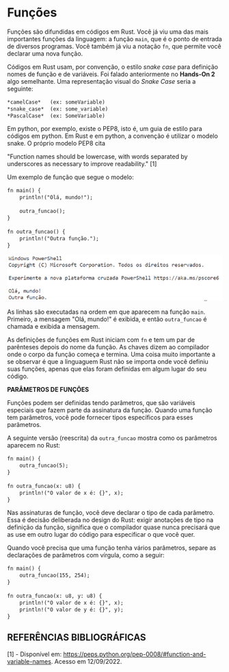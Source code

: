# **Funções**

Funções são difundidas em códigos em Rust. Você já viu uma das mais importantes funções da linguagem: a função ``main``, que é o ponto de entrada de diversos programas. Você também já viu a notação ``fn``, que permite você declarar uma nova função.

Códigos em Rust usam, por convenção, o estilo *snake case* para definição nomes de função e de variáveis. Foi falado anteriormente no **Hands-On 2** algo semelhante. Uma representação visual do *Snake Case* seria a seguinte:

    *camelCase*   (ex: someVariable)
    *snake_case*  (ex: some_variable)
    *PascalCase*  (ex: SomeVariable)

Em python, por exemplo, existe o PEP8, isto é, um guia de estilo para códigos em python. Em Rust e em python, a convenção é utilizar o modelo snake. O próprio modelo PEP8 cita 

"Function names should be lowercase, with words separated by underscores as necessary to improve readability." [1]

Um exemplo de função que segue o modelo: 

```
fn main() {
    println!("Olá, mundo!");

    outra_funcao();
}

fn outra_funcao() {
    println!("Outra função.");
}
```

![](/Imagens/HD04/FuncaoHelloWorld.png)

As linhas são executadas na ordem em que aparecem na função ``main``. Primeiro, a mensagem "Olá, mundo!" é exibida, e então ``outra_funcao`` é chamada e exibida a mensagem.

As definições de funções em Rust iniciam com ``fn`` e tem um par de parênteses depois do nome da função. As chaves dizem ao compilador onde o corpo da função começa e termina. Uma coisa muito importante a se observar é que a linguaguem Rust não se importa onde você definiu suas funções, apenas que elas foram definidas em algum lugar do seu código.

**PARÂMETROS DE FUNÇÕES**

Funções podem ser definidas tendo parâmetros, que são variáveis especiais que fazem parte da assinatura da função. Quando uma função tem parâmetros, você pode fornecer tipos específicos para esses parâmetros.

A seguinte versão (reescrita) da ``outra_funcao`` mostra como os parâmetros aparecem no Rust:

```
fn main() {
    outra_funcao(5);
}

fn outra_funcao(x: u8) {
    println!("O valor de x é: {}", x);
}
```
Nas assinaturas de função, você deve declarar o tipo de cada parâmetro. Essa é decisão deliberada no design do Rust: exigir anotações de tipo na definição da função, significa que o compilador quase nunca precisará que as use em outro lugar do código para especificar o que você quer.

Quando você precisa que uma função tenha vários parâmetros, separe as declarações de parâmetros com vírgula, como a seguir:

```
fn main() {
    outra_funcao(155, 254);
}

fn outra_funcao(x: u8, y: u8) {
    println!("O valor de x é: {}", x);
    println!("O valor de y é: {}", y);
}
```



## REFERÊNCIAS BIBLIOGRÁFICAS

[1] - Disponível em: <https://peps.python.org/pep-0008/#function-and-variable-names>. Acesso em 12/09/2022.